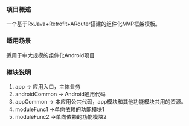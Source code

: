 ### 项目概述
一个基于RxJava+Retrofit+ARouter搭建的组件化MVP框架模板。

### 适用场景
适用于中大规模的组件化Android项目

### 模块说明
1. app -> 应用入口，主体业务
2. androidCommon -> Android通用代码
3. appCommon -> 本应用公共代码，app模块和其他功能模块共用的资源。
4. moduleFunc1 ->单向依赖的功能模块1
5. moduleFunc2 ->单向依赖的功能模块2